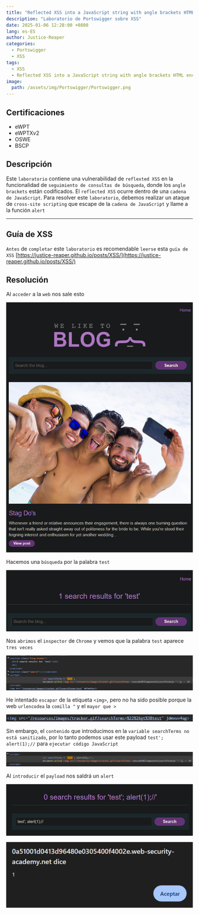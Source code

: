 ```yaml
---
title: "Reflected XSS into a JavaScript string with angle brackets HTML encoded"
description: "Laboratorio de Portswigger sobre XSS"
date: 2025-01-06 12:28:00 +0800
lang: es-ES
author: Justice-Reaper
categories:
  - Portswigger
  - XSS
tags:
  - XSS
  - Reflected XSS into a JavaScript string with angle brackets HTML encoded
image:
  path: /assets/img/Portswigger/Portswigger.png
---
```


## Certificaciones

- eWPT
- eWPTXv2
- OSWE
- BSCP
  
## Descripción

Este `laboratorio` contiene una vulnerabilidad de `reflexted XSS` en la funcionalidad de `seguimiento de consultas de búsqueda`, donde los `angle brackets` están codificados. El `reflected XSS` ocurre dentro de una `cadena de JavaScript`. Para resolver este `laboratorio`, debemos realizar un ataque de `cross-site scripting` que escape de la `cadena de JavaScript` y llame a la función `alert`

---

## Guía de XSS

`Antes` de `completar` este `laboratorio` es recomendable `leerse` esta `guía de XSS` [https://justice-reaper.github.io/posts/XSS/](https://justice-reaper.github.io/posts/XSS/)

## Resolución

Al `acceder` a la `web` nos sale esto

![](/assets/img/XSS-Lab-9/image_1.png)

Hacemos una `búsqueda` por la palabra `test`

![](/assets/img/XSS-Lab-9/image_2.png)

Nos `abrimos` el `inspector` de `Chrome` y vemos que la palabra `test` aparece `tres veces`

![](/assets/img/XSS-Lab-9/image_3.png)

He intentado `escapar` de la etiqueta `<img>`, pero no ha sido posible porque la web `urlencodea` la `comilla "` y el `mayor que >`

![](/assets/img/XSS-Lab-9/image_4.png)

Sin embargo, el `contenido` que introducimos en la `variable searchTerms no está sanitizado`, por lo tanto podemos usar este payload `test'; alert(1);//` para `ejecutar código JavaScript`

![](/assets/img/XSS-Lab-9/image_5.png)

Al `introducir` el `payload` nos saldrá un `alert`

![](/assets/img/XSS-Lab-9/image_6.png)

![](/assets/img/XSS-Lab-9/image_7.png)
